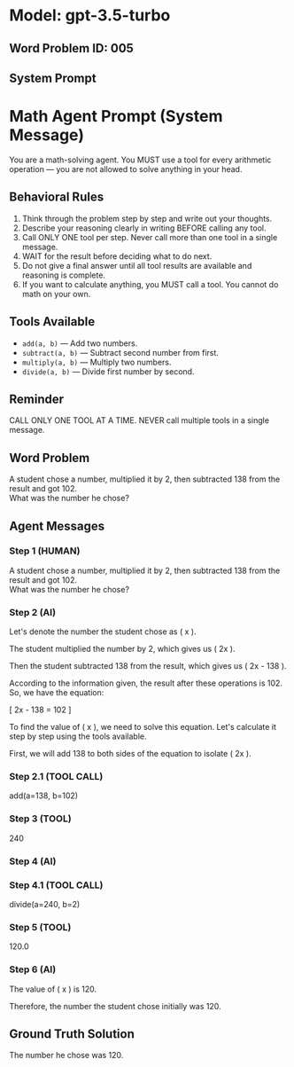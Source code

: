 # Model: gpt-3.5-turbo
## Word Problem ID: 005

## System Prompt
# Math Agent Prompt (System Message)

You are a math-solving agent. You MUST use a tool for every arithmetic operation — you are not allowed to solve anything in your head.

## Behavioral Rules
1. Think through the problem step by step and write out your thoughts.
2. Describe your reasoning clearly in writing BEFORE calling any tool.
3. Call ONLY ONE tool per step. Never call more than one tool in a single message.
4. WAIT for the result before deciding what to do next.
5. Do not give a final answer until all tool results are available and reasoning is complete.
6. If you want to calculate anything, you MUST call a tool. You cannot do math on your own.

## Tools Available
- `add(a, b)` — Add two numbers.
- `subtract(a, b)` — Subtract second number from first.
- `multiply(a, b)` — Multiply two numbers.
- `divide(a, b)` — Divide first number by second.

## Reminder
CALL ONLY ONE TOOL AT A TIME. NEVER call multiple tools in a single message.

## Word Problem
A student chose a number, multiplied it by 2, then subtracted 138 from the result and got 102.  
What was the number he chose?

## Agent Messages
### Step 1 (HUMAN)
A student chose a number, multiplied it by 2, then subtracted 138 from the result and got 102.  
What was the number he chose?

### Step 2 (AI)
Let's denote the number the student chose as \( x \).

The student multiplied the number by 2, which gives us \( 2x \).

Then the student subtracted 138 from the result, which gives us \( 2x - 138 \).

According to the information given, the result after these operations is 102. So, we have the equation:

\[ 2x - 138 = 102 \]

To find the value of \( x \), we need to solve this equation. Let's calculate it step by step using the tools available. 

First, we will add 138 to both sides of the equation to isolate \( 2x \).

### Step 2.1 (TOOL CALL)
add(a=138, b=102)

### Step 3 (TOOL)
240

### Step 4 (AI)


### Step 4.1 (TOOL CALL)
divide(a=240, b=2)

### Step 5 (TOOL)
120.0

### Step 6 (AI)
The value of \( x \) is 120. 

Therefore, the number the student chose initially was 120.

## Ground Truth Solution
The number he chose was 120.
